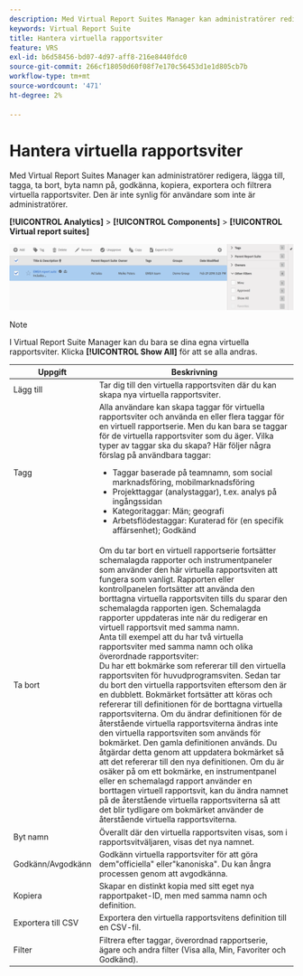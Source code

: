 ```yaml
---
description: Med Virtual Report Suites Manager kan administratörer redigera, lägga till, tagga, ta bort, byta namn på, godkänna, kopiera, exportera och filtrera virtuella rapportsviter. Den är inte synlig för användare som inte är administratörer.
keywords: Virtual Report Suite
title: Hantera virtuella rapportsviter
feature: VRS
exl-id: b6d58456-bd07-4d97-aff8-216e8440fdc0
source-git-commit: 266cf18050d60f08f7e170c56453d1e1d805cb7b
workflow-type: tm+mt
source-wordcount: '471'
ht-degree: 2%

---
```


# Hantera virtuella rapportsviter

Med Virtual Report Suites Manager kan administratörer redigera, lägga till, tagga, ta bort, byta namn på, godkänna, kopiera, exportera och filtrera virtuella rapportsviter. Den är inte synlig för användare som inte är administratörer.

**[!UICONTROL Analytics]** > **[!UICONTROL Components]** > **[!UICONTROL Virtual report suites]**

![](assets/vrs-manage.png)

>[!NOTE]
>
>I Virtual Report Suite Manager kan du bara se dina egna virtuella rapportsviter. Klicka **[!UICONTROL Show All]** för att se alla andras.

| Uppgift | Beskrivning |
| --- | --- |
| Lägg till | Tar dig till den virtuella rapportsviten där du kan skapa nya virtuella rapportsviter. |
| Tagg | Alla användare kan skapa taggar för virtuella rapportsviter och använda en eller flera taggar för en virtuell rapportserie. Men du kan bara se taggar för de virtuella rapportsviter som du äger. Vilka typer av taggar ska du skapa? Här följer några förslag på användbara taggar:<ul><li>Taggar baserade på teamnamn, som social marknadsföring, mobilmarknadsföring</li><li>Projekttaggar (analystaggar), t.ex. analys på ingångssidan</li><li>Kategoritaggar: Män; geografi</li><li>Arbetsflödestaggar: Kuraterad för (en specifik affärsenhet); Godkänd</li></ul> |
| Ta bort | Om du tar bort en virtuell rapportserie fortsätter schemalagda rapporter och instrumentpaneler som använder den här virtuella rapportsviten att fungera som vanligt. Rapporten eller kontrollpanelen fortsätter att använda den borttagna virtuella rapportsviten tills du sparar den schemalagda rapporten igen.  Schemalagda rapporter uppdateras inte när du redigerar en virtuell rapportsvit med samma namn.<br>Anta till exempel att du har två virtuella rapportsviter med samma namn och olika överordnade rapportsviter:<br>Du har ett bokmärke som refererar till den virtuella rapportsviten för huvudprogramsviten. Sedan tar du bort den virtuella rapportsviten eftersom den är en dubblett. Bokmärket fortsätter att köras och refererar till definitionen för de borttagna virtuella rapportsviterna. Om du ändrar definitionen för de återstående virtuella rapportsviterna ändras inte den virtuella rapportsviten som används för bokmärket. Den gamla definitionen används. Du åtgärdar detta genom att uppdatera bokmärket så att det refererar till den nya definitionen. Om du är osäker på om ett bokmärke, en instrumentpanel eller en schemalagd rapport använder en borttagen virtuell rapportsvit, kan du ändra namnet på de återstående virtuella rapportsviterna så att det blir tydligare om bokmärket använder de återstående virtuella rapportsviterna. |
| Byt namn | Överallt där den virtuella rapportsviten visas, som i rapportsvitväljaren, visas det nya namnet. |
| Godkänn/Avgodkänn | Godkänn virtuella rapportsviter för att göra dem&quot;officiella&quot; eller&quot;kanoniska&quot;. Du kan ångra processen genom att avgodkänna. |
| Kopiera | Skapar en distinkt kopia med sitt eget nya rapportpaket-ID, men med samma namn och definition. |
| Exportera till CSV | Exportera den virtuella rapportsvitens definition till en CSV-fil. |
| Filter | Filtrera efter taggar, överordnad rapportserie, ägare och andra filter (Visa alla, Min, Favoriter och Godkänd). |
